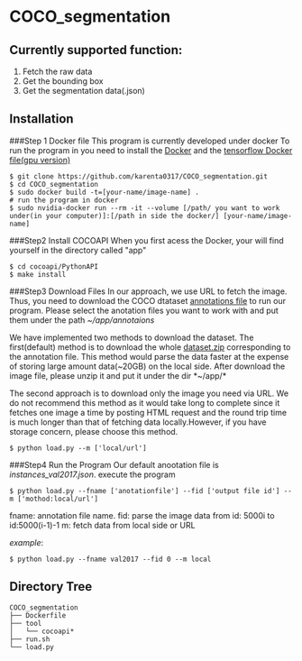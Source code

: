 # COCO_segmentation

## Currently supported function:
1. Fetch the raw data
2. Get the bounding box
3. Get the segmentation data(.json)

## Installation
###Step 1 Docker file
This program is currently developed under docker
To run the program in you need to install the [Docker](https://www.docker.com/) and the [tensorflow Docker file(gpu version)](https://github.com/tensorflow/tensorflow/tree/master/tensorflow/tools/docker)
```
$ git clone https://github.com/karenta0317/COCO_segmentation.git
$ cd COCO_segmentation
$ sudo docker build -t=[your-name/image-name] .
# run the program in docker
$ sudo nvidia-docker run --rm -it --volume [/path/ you want to work under(in your computer)]:[/path in side the docker/] [your-name/image-name]
```
###Step2 Install COCOAPI
When you first acess the Docker, your will find yourself in the directory called "app"  
```
$ cd cocoapi/PythonAPI
$ make install
```
###Step3 Download Files
In our approach, we use URL to fetch the image. Thus, you need to download the COCO dtataset [annotations file](http://cocodataset.org/#download) to run our program. Please select the anotation files you want to work with and put them under the path *~/app/annotaions*

We have implemented two methods to download the dataset. The first(default) method is to download the whole [dataset.zip](htt[://cocodataset.org/#download) corresponding to the annotation file. This method would parse the data faster at the expense of storing large amount data(~20GB) on the local side. After download the image file, please unzip it and put it under the dir *~/app/*

The second approach is to download only the image you need via URL. We do not recommend this method as it would take long to complete since it fetches one image a time by posting HTML request and the round trip time is much longer than that of fetching data locally.However, if you have storage concern, please choose this method.

```
$ python load.py --m ['local/url']
```

###Step4 Run the Program
Our default anootation file is *instances_val2017.json*.
execute the program
```
$ python load.py --fname ['anotationfile'] --fid ['output file id'] --m ['mothod:local/url']
```
fname: annotation file name.
fid: parse the image data from id: 5000i to id:5000(i-1)-1
m: fetch data from local side or URL

*example*:
```
$ python load.py --fname val2017 --fid 0 --m local
```
## Directory Tree

```
COCO_segmentation
├── Dockerfile
├── tool
│   └── cocoapi*
├── run.sh
└── load.py
```
